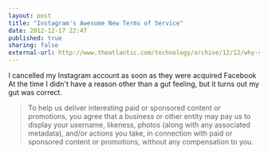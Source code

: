 ```yaml
---
layout: post
title: "Instagram's Awesome New Terms of Service"
date: 2012-12-17 22:47
published: true
sharing: false
external-url: http://www.theatlantic.com/technology/archive/12/12/why-you-should-want-to-pay-for-software-instagram-edition/266367
---
```

I cancelled my Instagram account as soon as they were acquired Facebook  At the time I didn't have a reason other than a gut feeling, but it turns out my gut was correct.
> To help us deliver interesting paid or sponsored content or promotions, you agree that a business or other entity may pay us to display your username, likeness, photos (along with any associated metadata), and/or actions you take, in connection with paid or sponsored content or promotions, without any compensation to you.
